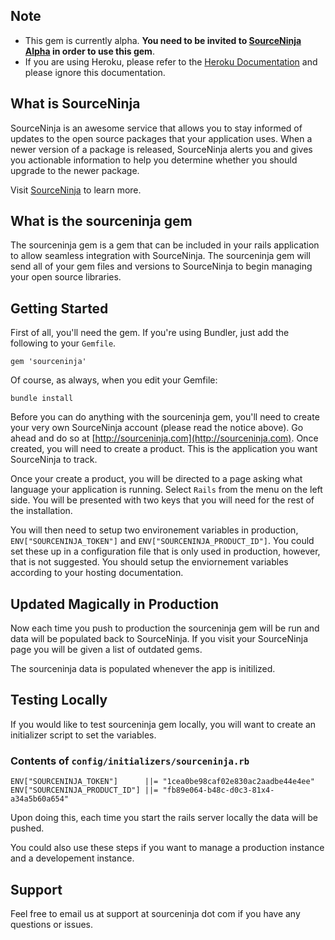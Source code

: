 Note
----
* This gem is currently alpha. __You need to be invited to [SourceNinja Alpha](http://www.sourceninja.com/sign-up.html) in order to use this gem__.
* If you are using Heroku, please refer to the [Heroku Documentation](heroku-addon) and please ignore this documentation.

What is SourceNinja
-------------------
SourceNinja is an awesome service that allows you to stay informed of updates to the open source packages that your application uses. When a newer version of a package is released, SourceNinja alerts you and gives you actionable information to help you determine whether you should upgrade to the newer package.

Visit [SourceNinja](http://sourceninja.com) to learn more.

What is the sourceninja gem
------------------------
The sourceninja gem is a gem that can be included in your rails application to allow seamless integration with SourceNinja. The sourceninja gem will send all of your gem files and versions to SourceNinja to begin managing your open source libraries.

Getting Started
---------------
First of all, you'll need the gem. If you're using Bundler, just add the following to your `Gemfile`.
    
	gem 'sourceninja'

Of course, as always, when you edit your Gemfile:
	
	bundle install

Before you can do anything with the sourceninja gem, you'll need to create your very own SourceNinja account (please read the notice above). Go ahead and do so at [http://sourceninja.com](http://sourceninja.com). Once created, you will need to create a product. This is the application you want SourceNinja to track. 

Once your create a product, you will be directed to a page asking what language your application is running. Select `Rails` from the menu on the left side. You will be presented with two keys that you will need for the rest of the installation.

You will then need to setup two environement variables in production, `ENV["SOURCENINJA_TOKEN"]` and `ENV["SOURCENINJA_PRODUCT_ID"]`. You could set these up in a configuration file that is only used in production, however, that is not suggested. You should setup the enviornement variables according to your hosting documentation.

Updated Magically in Production
-----------------
Now each time you push to production the sourceninja gem will be run and data will be populated back to SourceNinja. If you visit your SourceNinja page you will be given a list of outdated gems.

The sourceninja data is populated whenever the app is initilized.

Testing Locally
---------------
If you would like to test sourceninja gem locally, you will want to create an initializer script to set the variables.

### Contents of `config/initializers/sourceninja.rb`
	ENV["SOURCENINJA_TOKEN"]      ||= "1cea0be98caf02e830ac2aadbe44e4ee"
	ENV["SOURCENINJA_PRODUCT_ID"] ||= "fb89e064-b48c-d0c3-81x4-a34a5b60a654"

Upon doing this, each time you start the rails server locally the data will be pushed. 

You could also use these steps if you want to manage a production instance and a developement instance.

Support
-------
Feel free to email us at support at sourceninja dot com if you have any questions or issues.